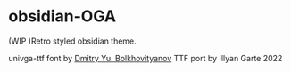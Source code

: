 # obsidian-OGA
(WIP )Retro styled obsidian theme.

univga-ttf font by [Dmitry Yu. Bolkhovityanov](mailto:bolkhov@inp.nsk.su)
TTF port by Illyan Garte 2022
